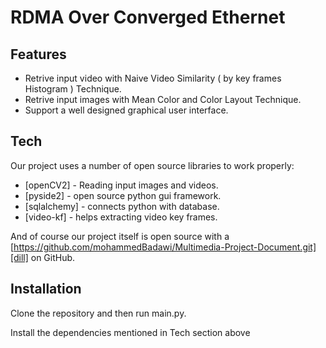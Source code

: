 # RDMA Over Converged Ethernet



## Features

- Retrive input video with Naive Video Similarity ( by key frames Histogram ) Technique.
- Retrive input images with Mean Color and Color Layout Technique.
- Support a well designed graphical user interface.

## Tech

Our project uses a number of open source libraries to work properly:

- [openCV2] - Reading input images and videos.
- [pyside2] - open source python gui framework.
- [sqlalchemy] - connects python with database.
- [video-kf] - helps extracting video key frames.

And of course our project itself is open source with a [https://github.com/mohammedBadawi/Multimedia-Project-Document.git][dill]
 on GitHub.

## Installation

Clone the repository and then run main.py.

Install the dependencies mentioned in Tech section above


